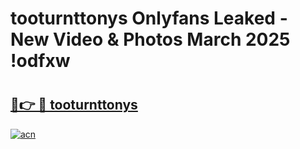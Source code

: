# tooturnttonys Onlyfans Leaked - New Video & Photos March 2025 !odfxw

# <h2><a href="https://lwr7xr.iuczelnia.edu.pl?title=tooturnttonys&ref=odfxw">🔗👉 🔴 tooturnttonys</a></h2>

[![acn](https://github.com/user-attachments/assets/0f9c940e-d8b0-45ae-aac7-cd30a18b3e1c)](https://lwr7xr.iuczelnia.edu.pl?title=tooturnttonys&ref=odfxw)

